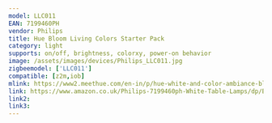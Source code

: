 ```yaml
---
model: LLC011 
EAN: 7199460PH
vendor: Philips
title: Hue Bloom Living Colors Starter Pack
category: light
supports: on/off, brightness, colorxy, power-on behavior
image: /assets/images/devices/Philips_LLC011.jpg
zigbeemodel: ['LLC011']
compatible: [z2m,iob]
mlink: https://www2.meethue.com/en-in/p/hue-white-and-color-ambiance-bloom-table-lamp/7299760PH
link: https://www.amazon.co.uk/Philips-7199460ph-White-Table-Lamps/dp/B00KGJ56H2
link2: 
link3: 
---
```

